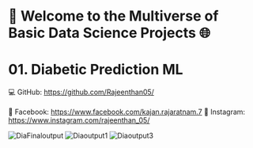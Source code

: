 
# 🚀 Welcome to the Multiverse of Basic Data Science Projects 🌐
# 01. Diabetic Prediction ML


💻 GitHub: https://github.com/Rajeenthan05/ <br> <br>
📘 Facebook: https://www.facebook.com/kajan.rajaratnam.7
📸 Instagram: https://www.instagram.com/rajeenthan_05/

![DiaFinaloutput](https://github.com/user-attachments/assets/f010cf60-be4c-4db2-b694-1a40bf8e133f)
![Diaoutput1](https://github.com/user-attachments/assets/113b4d30-5229-4ab6-8ebb-832d0b75b258)
![Diaoutput3](https://github.com/user-attachments/assets/3e0cad44-7847-40c2-804c-0805a33e63f2)


